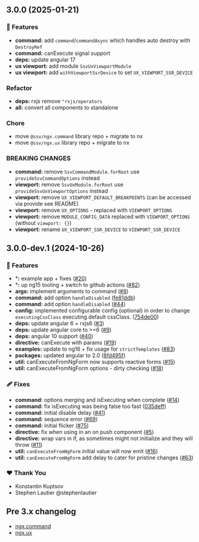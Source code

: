 ## 3.0.0 (2025-01-21)

### 🚀 Features

- **command:** add `command`/`commandAsync` which handles auto destroy with `DestroyRef` 
- **command:** canExecute signal support
- **deps:** update angular 17
- **ux viewport:** add module `SsvUxViewportModule`
- **ux viewport:** add `withViewportSsrDevice` to set `UX_VIEWPORT_SSR_DEVICE`

### Refactor

- **deps:** rxjs remove `"rxjs/operators`
- **all:** convert all components to standalone

### Chore

- move `@ssv/ngx.command` library repo + migrate to nx
- move `@ssv/ngx.ux` library repo + migrate to nx

### BREAKING CHANGES

- **command:** remove `SsvCommandModule.forRoot` use `provideSsvCommandOptions` instead
- **viewport:** remove `SsvUxModule.forRoot` use `provideSsvUxViewportOptions` instead
- **viewport:** remove `UX_VIEWPORT_DEFAULT_BREAKPOINTS` (can be accessed via provide see README)
- **viewport:** remove `UX_OPTIONS` - replaced with `VIEWPORT_OPTIONS`
- **viewport:** remove `MODULE_CONFIG_DATA` replaced with `VIEWPORT_OPTIONS` (without `viewport: {}`)
- **viewport:** rename `UX_VIEWPORT_SSR_DEVICE` to `VIEWPORT_SSR_DEVICE`

## 3.0.0-dev.1 (2024-10-26)

### 🚀 Features

- ***:** example app + fixes ([#20](https://github.com/sketch7/ssv.ngx/pull/20))
- ***:** up ng15 tooling + switch to github actions ([#82](https://github.com/sketch7/ssv.ngx/pull/82))
- **args:** implement arguments to command ([#8](https://github.com/sketch7/ssv.ngx/pull/8))
- **command:** add option `handleDisabled` ([fe81ddb](https://github.com/sketch7/ssv.ngx/commit/fe81ddb))
- **command:** add option `handleDisabled` ([#44](https://github.com/sketch7/ssv.ngx/pull/44))
- **config:** implemented configurable config (optional) in order to change `executingCssClass` executing default cssClass. ([754de00](https://github.com/sketch7/ssv.ngx/commit/754de00))
- **deps:** update angular 6 + rxjs6 ([#3](https://github.com/sketch7/ssv.ngx/pull/3))
- **deps:** update angular core to >=6 ([#9](https://github.com/sketch7/ssv.ngx/pull/9))
- **deps:** angular 10 support ([#40](https://github.com/sketch7/ssv.ngx/pull/40))
- **directive:** canExecute with params ([#19](https://github.com/sketch7/ssv.ngx/pull/19))
- **examples:** update to ng16 + fix usage for `strictTemplates` ([#83](https://github.com/sketch7/ssv.ngx/pull/83))
- **packages:** updated angular to 2.0 ([8fd495f](https://github.com/sketch7/ssv.ngx/commit/8fd495f))
- **util:** canExecuteFromNgForm now supports reactive forms ([#15](https://github.com/sketch7/ssv.ngx/pull/15))
- **util:** canExecuteFromNgForm options - dirty checking ([#18](https://github.com/sketch7/ssv.ngx/pull/18))

### 🩹 Fixes

- **command:** options merging and isExecuting when complete ([#14](https://github.com/sketch7/ssv.ngx/pull/14))
- **command:** fix isExecuting was being false too fast ([035deff](https://github.com/sketch7/ssv.ngx/commit/035deff))
- **command:** initial disable delay ([#41](https://github.com/sketch7/ssv.ngx/pull/41))
- **command:** sequence error ([#69](https://github.com/sketch7/ssv.ngx/pull/69))
- **command:** initial flicker ([#75](https://github.com/sketch7/ssv.ngx/pull/75))
- **directive:** fix when using in an on push component ([#5](https://github.com/sketch7/ssv.ngx/pull/5))
- **directive:** wrap vars in if, as sometimes might not initialize and they will throw ([#11](https://github.com/sketch7/ssv.ngx/pull/11))
- **util:** `canExecuteFromNgForm` initial value will now emit ([#16](https://github.com/sketch7/ssv.ngx/pull/16))
- **util:** `canExecuteFromNgForm` add delay to cater for pristine changes ([#63](https://github.com/sketch7/ssv.ngx/pull/63))

### ❤️  Thank You

- Konstantin  Kuptsov
- Stephen Lautier @stephenlautier

## Pre 3.x changelog
- [ngx.command](https://github.com/sketch7/ngx.command/blob/master/CHANGELOG.md)
- [ngx.ux](https://github.com/sketch7/ngx.ux/blob/master/CHANGELOG.md)
